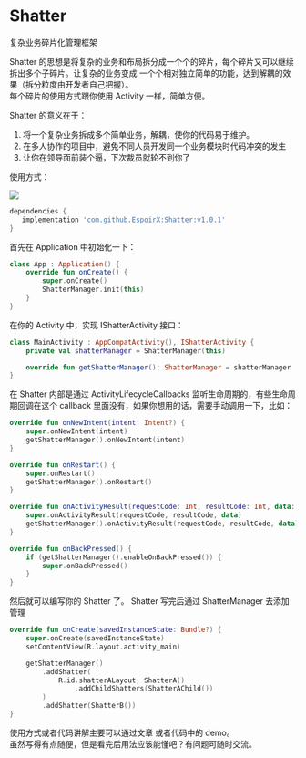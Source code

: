 # Shatter
复杂业务碎片化管理框架

Shatter 的思想是将复杂的业务和布局拆分成一个个的碎片，每个碎片又可以继续拆出多个子碎片。让复杂的业务变成
一个个相对独立简单的功能，达到解耦的效果（拆分粒度由开发者自己把握）。  
每个碎片的使用方式跟你使用 Activity 一样，简单方便。

Shatter 的意义在于：
1. 将一个复杂业务拆成多个简单业务，解耦，使你的代码易于维护。
2. 在多人协作的项目中，避免不同人员开发同一个业务模块时代码冲突的发生
3. 让你在领导面前装个逼，下次裁员就轮不到你了

使用方式：

[![](https://jitpack.io/v/EspoirX/ShatterManager.svg)](https://jitpack.io/#EspoirX/ShatterManager)
```groovy
dependencies {
   implementation 'com.github.EspoirX:Shatter:v1.0.1'
}
```

首先在 Application 中初始化一下：
```kotlin
class App : Application() {
    override fun onCreate() {
        super.onCreate()
        ShatterManager.init(this)
    }
}
```

在你的 Activity 中，实现 IShatterActivity 接口：
```kotlin
class MainActivity : AppCompatActivity(), IShatterActivity {
    private val shatterManager = ShatterManager(this)

    override fun getShatterManager(): ShatterManager = shatterManager
}
```

在 Shatter 内部是通过 ActivityLifecycleCallbacks 监听生命周期的，有些生命周期回调在这个 callback 
里面没有，如果你想用的话，需要手动调用一下，比如：
```kotlin
override fun onNewIntent(intent: Intent?) {
    super.onNewIntent(intent)
    getShatterManager().onNewIntent(intent)
}

override fun onRestart() {
    super.onRestart()
    getShatterManager().onRestart()
}

override fun onActivityResult(requestCode: Int, resultCode: Int, data: Intent?) {
    super.onActivityResult(requestCode, resultCode, data)
    getShatterManager().onActivityResult(requestCode, resultCode, data)
}

override fun onBackPressed() {
    if (getShatterManager().enableOnBackPressed()) {
        super.onBackPressed()
    }
}
```

然后就可以编写你的 Shatter 了。 Shatter 写完后通过 ShatterManager 去添加管理
```kotlin
override fun onCreate(savedInstanceState: Bundle?) {
    super.onCreate(savedInstanceState)
    setContentView(R.layout.activity_main)

    getShatterManager()
        .addShatter(
            R.id.shatterALayout, ShatterA()
                .addChildShatters(ShatterAChild())
        )
        .addShatter(ShatterB())
}
```

使用方式或者代码讲解主要可以通过文章 或者代码中的 demo。  
虽然写得有点随便，但是看完后用法应该能懂吧？有问题可随时交流。



